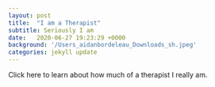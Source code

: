 ```yaml
---
layout: post
title:  "I am a Therapist"
subtitle: Seriously I am
date:   2020-06-27 19:23:29 +0000
background: '/Users_aidanbordeleau_Downloads_sh.jpeg'
categories: jekyll update
---
```


Click here to learn about how much of a therapist I really am.


[jekyll-docs]: https://jekyllrb.com/docs/home
[jekyll-gh]:   https://github.com/jekyll/jekyll
[jekyll-talk]: https://talk.jekyllrb.com/
